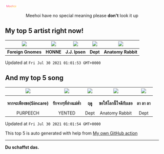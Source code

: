 [![Meehoi Logo](https://github.com/beam41/beam41/raw/master/mh.svg)](http://my.meehoi.me/)
<p align="center">Meehoi have no special meaning please <b>don't</b> look it up</p>

## My top 5 artist right now!
<!-- table start -->
|<img src="https://i.scdn.co/image/ab67616d000048513c14b06daaa6a9973d64b866">|<img src="https://i.scdn.co/image/ab6761610000f178c8db673b6abf599da60d633b">|<img src="https://i.scdn.co/image/ab67616d0000485102c6817446ea4c93f2e0fdee">|<img src="https://i.scdn.co/image/ab6761610000f178b24a6ff3261a9e11995e2550">|<img src="https://i.scdn.co/image/ab6761610000f178001da630489c592d46065c1b">|
| :---: | :---: | :---: | :---: | :---: |
|<b>Foreign Gnomes</b>|<b>HONNE</b>|<b>J.J. Ipsen</b>|<b>Dept</b>|<b>Anatomy Rabbit</b>|

Updated at `Fri Jul 30 2021 01:01:53 GMT+0000`
<!-- table end -->

## And my top 5 song
<!-- table song start -->
|<img src="https://i.scdn.co/image/ab67616d00001e02efdfb2b0824a74c7fe1be195">|<img src="https://i.scdn.co/image/ab67616d00001e02f6dd88a85846f9b3657894b3">|<img src="https://i.scdn.co/image/ab67616d00001e027cb744b7588fdcf838407c50">|<img src="https://i.scdn.co/image/ab67616d00001e0267cc416f726062916b7e1f4b">|<img src="https://i.scdn.co/image/ab67616d00001e02d7f88aacdc8b214df5ccf7ba">|
| :---: | :---: | :---: | :---: | :---: |
|<p><b>หากจะเพียงขอ(Sincare)</b></p> PURPEECH|<p><b>รักจางๆที่อ่างแม่ต๋ำ</b></p> YENTED|<p><b>ฤดู</b></p> Dept|<p><b>ขอให้โลกนี้ใจดีกับเธอ</b></p> Anatomy Rabbit|<p><b>ลา ลา ลา</b></p> Dept|

Updated at `Fri Jul 30 2021 01:01:54 GMT+0000`
<!-- table song end -->

This top 5 is auto generated with help from [My own GitHub action](https://github.com/beam41/spotify-listening)

---

**Du schaffst das.**